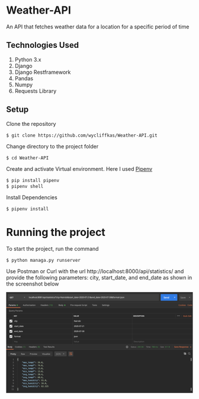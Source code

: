 # Weather-API
An API that fetches weather data for a location for a specific period of time

## Technologies Used
1. Python 3.x
2. Django
3. Django Restframework
4. Pandas
5. Numpy
6. Requests Library

## Setup
Clone the repository

```
$ git clone https://github.com/wycliffkas/Weather-API.git
```

Change directory to the project folder

```
$ cd Weather-API
```

Create and activate Virtual environment. Here I used [Pipenv](https://pypi.org/project/pipenv/)

```
$ pip install pipenv
$ pipenv shell
```

Install Dependencies
```
$ pipenv install
```

# Running the project

To start the project, run the command

```
$ python managa.py runserver
```

Use Postman or Curl with the url http://localhost:8000/api/statistics/ and provide the following
parameters: city, start_date, and end_date as shown in  the screenshot below

![weather response](weather_response.png)